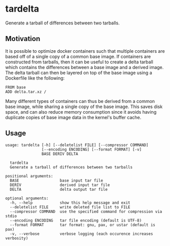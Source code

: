 # tardelta

Generate a tarball of differences between two tarballs.

## Motivation
It is possible to optimize docker containers such that multiple containers
are based off of a single copy of a common base image. If containers are
constructed from tarballs, then it can be useful to create a delta tarball
which contains the differences between a base image and a derived image. The
delta tarball can then be layered on top of the base image using a Dockerfile
like the following:
```
FROM base
ADD delta.tar.xz /
```
Many different types of containers can thus be derived from a common base
image, while sharing a single copy of the base image. This saves disk space,
and can also reduce memory consumption since it avoids having duplicate
copies of base image data in the kernel's buffer cache.

## Usage
```
usage: tardelta [-h] [--deletelist FILE] [--compressor COMMAND]
                [--encoding ENCODING] [--format FORMAT] [-v]
                BASE DERIV DELTA

  tardelta
  Generate a tarball of differences between two tarballs

positional arguments:
  BASE                  base input tar file
  DERIV                 derived input tar file
  DELTA                 delta output tar file

optional arguments:
  -h, --help            show this help message and exit
  --deletelist FILE     write deleted file list to FILE
  --compressor COMMAND  use the specified command for compression via stdio
  --encoding ENCODING   tar file encoding (default is UTF-8)
  --format FORMAT       tar format: gnu, pax, or ustar (default is pax)
  -v, --verbose         verbose logging (each occurence increases verbosity)
```
